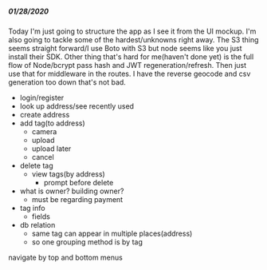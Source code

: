 ##### 01/28/2020
Today I'm just going to structure the app as I see it from the UI mockup.
I'm also going to tackle some of the hardest/unknowns right away.
The S3 thing seems straight forward/I use Boto with S3 but node seems like you just install their SDK.
Other thing that's hard for me(haven't done yet) is the full flow of Node/bcrypt pass hash and JWT regeneration/refresh.
Then just use that for middleware in the routes.
I have the reverse geocode and csv generation too down that's not bad.

- login/register
- look up address/see recently used
- create address
- add tag(to address)
    - camera
    - upload
    - upload later
    - cancel
- delete tag
    - view tags(by address)
        - prompt before delete
- what is owner? building owner?
    - must be regarding payment
- tag info
    - fields
- db relation
    - same tag can appear in multiple places(address)
    - so one grouping method is by tag

navigate by top and bottom menus